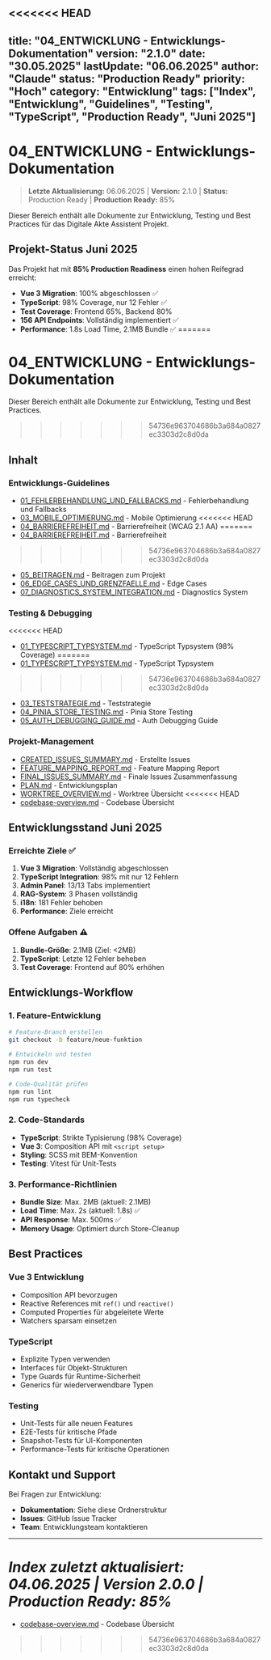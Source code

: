 <<<<<<< HEAD
---
title: "04_ENTWICKLUNG - Entwicklungs-Dokumentation"
version: "2.1.0"
date: "30.05.2025"
lastUpdate: "06.06.2025"
author: "Claude"
status: "Production Ready"
priority: "Hoch"
category: "Entwicklung"
tags: ["Index", "Entwicklung", "Guidelines", "Testing", "TypeScript", "Production Ready", "Juni 2025"]
---

# 04_ENTWICKLUNG - Entwicklungs-Dokumentation

> **Letzte Aktualisierung:** 06.06.2025 | **Version:** 2.1.0 | **Status:** Production Ready | **Production Ready:** 85%

Dieser Bereich enthält alle Dokumente zur Entwicklung, Testing und Best Practices für das Digitale Akte Assistent Projekt.

## Projekt-Status Juni 2025

Das Projekt hat mit **85% Production Readiness** einen hohen Reifegrad erreicht:
- **Vue 3 Migration**: 100% abgeschlossen ✅
- **TypeScript**: 98% Coverage, nur 12 Fehler ✅
- **Test Coverage**: Frontend 65%, Backend 80%
- **156 API Endpoints**: Vollständig implementiert ✅
- **Performance**: 1.8s Load Time, 2.1MB Bundle ✅
=======
# 04_ENTWICKLUNG - Entwicklungs-Dokumentation

Dieser Bereich enthält alle Dokumente zur Entwicklung, Testing und Best Practices.
>>>>>>> 54736e963704686b3a684a0827ec3303d2c8d0da

## Inhalt

### Entwicklungs-Guidelines
- [01_FEHLERBEHANDLUNG_UND_FALLBACKS.md](10_error_handling.md) - Fehlerbehandlung und Fallbacks
- [03_MOBILE_OPTIMIERUNG.md](20_mobile_optimierung.md) - Mobile Optimierung
<<<<<<< HEAD
- [04_BARRIEREFREIHEIT.md](21_barrierefreiheit.md) - Barrierefreiheit (WCAG 2.1 AA)
=======
- [04_BARRIEREFREIHEIT.md](21_barrierefreiheit.md) - Barrierefreiheit
>>>>>>> 54736e963704686b3a684a0827ec3303d2c8d0da
- [05_BEITRAGEN.md](01_contributing_guide.md) - Beitragen zum Projekt
- [06_EDGE_CASES_UND_GRENZFAELLE.md](30_edge_cases.md) - Edge Cases
- [07_DIAGNOSTICS_SYSTEM_INTEGRATION.md](12_diagnostics_system.md) - Diagnostics System

### Testing & Debugging
<<<<<<< HEAD
- [01_TYPESCRIPT_TYPSYSTEM.md](02_typescript_guide.md) - TypeScript Typsystem (98% Coverage)
=======
- [01_TYPESCRIPT_TYPSYSTEM.md](02_typescript_guide.md) - TypeScript Typsystem
>>>>>>> 54736e963704686b3a684a0827ec3303d2c8d0da
- [03_TESTSTRATEGIE.md](03_test_strategie.md) - Teststrategie
- [04_PINIA_STORE_TESTING.md](31_pinia_testing.md) - Pinia Store Testing
- [05_AUTH_DEBUGGING_GUIDE.md](11_auth_debugging.md) - Auth Debugging Guide

### Projekt-Management
- [CREATED_ISSUES_SUMMARY.md](../06_ARCHIV/92_created_issues.md) - Erstellte Issues
- [FEATURE_MAPPING_REPORT.md](../06_ARCHIV/91_feature_mapping.md) - Feature Mapping Report
- [FINAL_ISSUES_SUMMARY.md](../06_ARCHIV/93_final_issues.md) - Finale Issues Zusammenfassung
- [PLAN.md](../06_ARCHIV/90_development_plan.md) - Entwicklungsplan
- [WORKTREE_OVERVIEW.md](41_worktree_overview.md) - Worktree Übersicht
<<<<<<< HEAD
- [codebase-overview.md](40_codebase_overview.md) - Codebase Übersicht

## Entwicklungsstand Juni 2025

### Erreichte Ziele ✅
1. **Vue 3 Migration**: Vollständig abgeschlossen
2. **TypeScript Integration**: 98% mit nur 12 Fehlern
3. **Admin Panel**: 13/13 Tabs implementiert
4. **RAG-System**: 3 Phasen vollständig
5. **i18n**: 181 Fehler behoben
6. **Performance**: Ziele erreicht

### Offene Aufgaben ⚠️
1. **Bundle-Größe**: 2.1MB (Ziel: <2MB)
2. **TypeScript**: Letzte 12 Fehler beheben
3. **Test Coverage**: Frontend auf 80% erhöhen

## Entwicklungs-Workflow

### 1. Feature-Entwicklung
```bash
# Feature-Branch erstellen
git checkout -b feature/neue-funktion

# Entwickeln und testen
npm run dev
npm run test

# Code-Qualität prüfen
npm run lint
npm run typecheck
```

### 2. Code-Standards
- **TypeScript**: Strikte Typisierung (98% Coverage)
- **Vue 3**: Composition API mit `<script setup>`
- **Styling**: SCSS mit BEM-Konvention
- **Testing**: Vitest für Unit-Tests

### 3. Performance-Richtlinien
- **Bundle Size**: Max. 2MB (aktuell: 2.1MB)
- **Load Time**: Max. 2s (aktuell: 1.8s) ✅
- **API Response**: Max. 500ms ✅
- **Memory Usage**: Optimiert durch Store-Cleanup

## Best Practices

### Vue 3 Entwicklung
- Composition API bevorzugen
- Reactive References mit `ref()` und `reactive()`
- Computed Properties für abgeleitete Werte
- Watchers sparsam einsetzen

### TypeScript
- Explizite Typen verwenden
- Interfaces für Objekt-Strukturen
- Type Guards für Runtime-Sicherheit
- Generics für wiederverwendbare Typen

### Testing
- Unit-Tests für alle neuen Features
- E2E-Tests für kritische Pfade
- Snapshot-Tests für UI-Komponenten
- Performance-Tests für kritische Operationen

## Kontakt und Support

Bei Fragen zur Entwicklung:
- **Dokumentation**: Siehe diese Ordnerstruktur
- **Issues**: GitHub Issue Tracker
- **Team**: Entwicklungsteam kontaktieren

---

*Index zuletzt aktualisiert: 04.06.2025 | Version 2.0.0 | Production Ready: 85%*
=======
- [codebase-overview.md](40_codebase_overview.md) - Codebase Übersicht
>>>>>>> 54736e963704686b3a684a0827ec3303d2c8d0da
